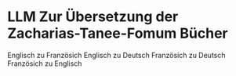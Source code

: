 # LLM Zur Übersetzung der Zacharias-Tanee-Fomum Bücher 
<p1> Englisch zu Französich </p1>
<p2> Englisch zu Deutsch </p1>
<p1> Französich zu Deutsch </p1>
<p1> Französich zu Englisch </p1>
